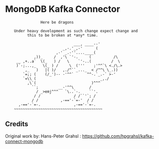 # MongoDB Kafka Connector

```
                Here be dragons

    Under heavy development as such change expect change and 
          this to be broken at *any* time.

                               ___, ____--'
                          _,-.'_,-'      (
                       ,-' _.-''....____(
             ,))_     /  ,'\ `'-.     (          /\
     __ ,+..a`  \(_   ) /   \    `'-..(         /  \
     )`-;...,_   \(_ ) /     \  ('''    ;'^^`\ <./\.>
         ,_   )   |( )/   ,./^``_..._  < /^^\ \_.))
        `=;; (    (/_')-- -'^^`      ^^-.`_.-` >-'
        `=\\ (                             _,./
          ,\`(                         )^^^
            ``;         __-'^^\       /
              / _>emj^^^   `\..`-.    ``'.
             / /               / /``'`; /
            / /          ,-=='-`=-'  / /
      ,-=='-`=-.               ,-=='-`=-.
    ~~~~~~~~~~~~~~~~~~~~~~~~~~~~~~~~~~~~~~~~
```

## Credits

Original work by: Hans-Peter Grahsl : https://github.com/hpgrahsl/kafka-connect-mongodb
